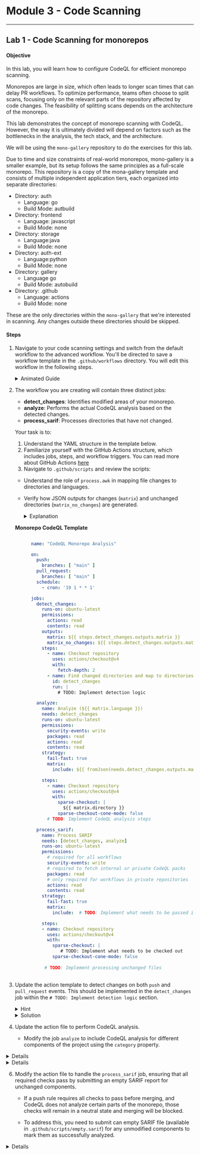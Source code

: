 # Module 3 - Code Scanning

---

## Lab 1 - Code Scanning for monorepos

#### Objective

In this lab, you will learn how to configure CodeQL for efficient monorepo scanning.

Monorepos are large in size, which often leads to longer scan times that can delay PR workflows. To optimize performance, teams often choose to split scans, focusing only on the relevant parts of the repository affected by code changes. The feasibility of splitting scans depends on the architecture of the monorepo.

This lab demonstrates the concept of monorepo scanning with CodeQL. However, the way it is ultimately divided will depend on factors such as the bottlenecks in the analysis, the tech stack, and the architecture.

We will be using the `mono-gallery` repository to do the exercises for this lab. 

Due to time and size constraints of real-world monorepos, mono-gallery is a smaller example, but its setup follows the same principles as a full-scale monorepo. This repository is a copy of the mona-gallery template and consists of multiple independent application tiers, each organized into separate directories:

- Directory: auth
    - Language: go
    - Build Mode: autbuild
- Directory: frontend
    - Language: javascript
    - Build Mode: none
- Directory: storage
    - Language:java
    - Build Mode: none
- Directory: auth-ext    
    - Language:python
    - Build Mode: none
- Directory: gallery
    - Language go
    - Build Mode: autobuild
- Directory: .github
    - Language: actions
    - Build Mode: none

These are the only directories within the `mono-gallery` that we're interested in scanning. Any changes outside these directories should be skipped. 

#### Steps

1. Navigate to your code scanning settings and switch from the default workflow to the advanced workflow. You'll be directed to save a workflow template in the `.github/workflows` directory. You will edit this workflow in the following steps.

    <details>
      <summary> Animated Guide</summary>
    
      ![alt text](images/default-to-advanced.gif)
    
    </details>


2. The workflow you are creating will contain three distinct jobs:
     - **detect_changes**: Identifies modified areas of your monorepo.
     - **analyze**: Performs the actual CodeQL analysis based on the detected changes.
     - **process_sarif**: Processes directories that have not changed. 
     
     Your task is to:
     1. Understand the YAML structure in the template below.
     2. Familiarize yourself with the GitHub Actions structure, which includes jobs, steps, and workflow triggers. You can read more about GitHub Actions [here](https://docs.github.com/en/actions)
      3. Navigate to `.github/scripts` and review the scripts:
      - Understand the role of `process.awk` in mapping file changes to directories and languages.
      - Verify how JSON outputs for changes (`matrix`) and unchanged directories (`matrix_no_changes`) are generated.

           <details>
             <summary>Explanation</summary>
               
                     This awk script processes a configuration file (1cfg_for_dir.txt`) that identifies the programming language and build mode for each directory. It then checks which directories have changes and which do not, and outputs this information in JSON format.
                     
                     Here is a step-by-step explanation of the script:
                     
                     **BEGIN Block**:
                     Reads the `cfg_for_dir.txt` file line by line.
                     Each line is split into fields based on the semicolon delimiter.
                     Populates the `cfg_for_dir` associative array with the directory path as the key, and another associative array as the value, which contains the language and build mode for that directory.
                     
                     **Main Block**:
                     For each record processed, it checks if the directory (the first field) is in `cfg_for_dir`.
                     If the directory is not yet in the dirs array, it adds an entry to the dirs array with JSON-formatted information about the directory, language, and build mode.
                     Also, it iterates through all keys in `cfg_for_dir` and checks if they are not in dirs. If they are not, it adds them to the no_changes array with similar JSON-formatted information.
                
                     **END Block**:
                     Outputs the contents of `dirs` and `no_changes` arrays in JSON format.
                     The `changes` array contains directories where files have changed, while the `no_changes` array contains directories where no files have changed.
                     The final output is a JSON object that lists directories with changes and directories without changes, each with their corresponding language and build mode. This can be used for further processing, such as code analysis or build orchestration.

        </details>

   **Monorepo CodeQL Template**
    ```yaml

          name: "CodeQL Monorepo Analysis"
    
          on:
            push:
              branches: [ "main" ]
            pull_request:
              branches: [ "main" ]
            schedule:
              - cron: '19 1 * * 1'
    
          jobs:
            detect_changes:
              runs-on: ubuntu-latest
              permissions:
                actions: read
                contents: read
              outputs:
                matrix: ${{ steps.detect_changes.outputs.matrix }}
                matrix_no_changes: ${{ steps.detect_changes.outputs.matrix_no_changes }}
              steps:
                - name: Checkout repository
                  uses: actions/checkout@v4
                  with:
                    fetch-depth: 2        
                - name: Find changed directories and map to directories and languages
                  id: detect_changes
                  run: |
                    # TODO: Implement detection logic
    
            analyze:
              name: Analyze (${{ matrix.language }})
              needs: detect_changes
              runs-on: ubuntu-latest
              permissions:
                security-events: write
                packages: read
                actions: read
                contents: read
              strategy:
                fail-fast: true
                matrix:
                  include: ${{ fromJson(needs.detect_changes.outputs.matrix) }}
    
              steps:
                - name: Checkout repository
                  uses: actions/checkout@v4
                  with:
                    sparse-checkout: |
                      ${{ matrix.directory }}
                    sparse-checkout-cone-mode: false
                # TODO: Implement CodeQL analysis steps
    
            process_sarif:
              name: Process SARIF
              needs: [detect_changes, analyze]
              runs-on: ubuntu-latest
              permissions:
                # required for all workflows
                security-events: write
                # required to fetch internal or private CodeQL packs
                packages: read
                # only required for workflows in private repositories
                actions: read
                contents: read
              strategy:
                fail-fast: true
                matrix: 
                  include:  # TODO: Implement what needs to be passed into the matrix
    
              steps:
              - name: Checkout repository
                uses: actions/checkout@v4
                with:
                  sparse-checkout: |
                     # TODO: Implement what needs to be checked out
                  sparse-checkout-cone-mode: false
              
               # TODO: Implement processing unchanged files 
                    

    ```    


3. Update the action template to detect changes on both `push` and `pull_request` events. This should be implemented in the `detect_changes` job within the `# TODO: Implement detection logic` section.

   <details>
     <summary>Hint</summary>

          - To detect changes on a pull request, use:
               `git diff --name-only ${{ github.event.pull_request.base.sha }} ${{ github.event.pull_request.head.sha }}` 
          -  To detect changes on a `push` use:
                `git diff --name-only HEAD^ HEAD`
          - Ensure the workflow fetches enough history by setting `fetch-depth: 2` on checkout.

   </details>

   <details>
     <summary>Solution</summary>

    ```yaml

      name: "CodeQL Monorepo Analysis"

      on:
        push:
          branches: [ "main" ]
        pull_request:
          branches: [ "main" ]
        schedule:
          - cron: '19 1 * * 1'

      jobs:
        detect_changes:
          runs-on: ubuntu-latest
          permissions:
            actions: read
            contents: read
          outputs:
            matrix: ${{ steps.detect_changes.outputs.matrix }}
            matrix_no_changes: ${{ steps.detect_changes.outputs.matrix_no_changes }}
          steps:
            - name: Checkout repository
              uses: actions/checkout@v4
              with:
                fetch-depth: 2        
            - name: Find changed directories and map to directories and languages
              id: detect_changes
              run: |
                cd .github/scripts
                if [[ ${{ github.event_name }} == 'pull_request' ]]; then
                DIFF=$(git diff --name-only ${{ github.event.pull_request.base.sha }} ${{ github.event.pull_request.head.sha }} | awk -f process.awk ) 
                CHANGES=$(echo "$DIFF" | jq -c '.changes')
                NO_CHANGES=$(echo "$DIFF" | jq -c '.no_changes')
              
                else
                  # For push events, compare with the previous commit
                  DIFF=$(git diff --name-only HEAD^ HEAD | awk -f process.awk)
                  CHANGES=$(echo "$DIFF" | jq -c '.changes')
                  NO_CHANGES=$(echo "$DIFF" | jq -c '.no_changes')
                fi

                # Store in output and also in a variable for debugging
                echo "matrix=$CHANGES" >> $GITHUB_OUTPUT
                echo "matrix_no_changes=$NO_CHANGES" >> $GITHUB_OUTPUT
          
                # Print the changes for debugging
                echo "Changes found: $CHANGES" 
                echo "No changes found: $NO_CHANGES"    

        ....
    ```   
     
   </details>

  5.  Update the action file to perform CodeQL analysis. 
       - Modify the job `analyze` to include CodeQL analysis for different components of the project using the `category` property.

   <details>

      <summary>Hint</summary>

          - Initialize CodeQL using:

          ```yaml
                  - name: Initialize CodeQL
                    uses: github/codeql-action/init@v3
          ```

          - Perform CodeQL analysis using:

          ```yaml
              - name: Perform CodeQL Analysis
              uses: github/codeql-action/analyze@v3
          ```

        - Use the `category` property to analyze different components separately, such as:

        `"/language:${{matrix.language}}/app:${{matrix.directory}}"`

   </details>    


  <details>

     <summary>Solution</summary>
          ```yaml

            analyze:
              name: Analyze (${{ matrix.language }})
              needs: detect_changes
              runs-on: 'ubuntu-latest' 
              permissions:
                # required for all workflows
                security-events: write
                # required to fetch internal or private CodeQL packs
                packages: read
                # only required for workflows in private repositories
                actions: read
                contents: read
              strategy:
                fail-fast: true
                matrix: 
                  include: ${{ fromJson(needs.detect_changes.outputs.matrix) }}

              steps:
                  - name: Checkout repository
                    uses: actions/checkout@v4
                    with:
                      sparse-checkout: |
                        ${{ matrix.directory }}
                        .github/scripts/empty.sarif
                      sparse-checkout-cone-mode: false       
                  - name: Initialize CodeQL
                    uses: github/codeql-action/init@v3
                    with:
                        languages: ${{ matrix.language }}
                        build-mode: ${{ matrix.build_mode }}
                  - name: Perform CodeQL Analysis
                    uses: github/codeql-action/analyze@v3
                    with:
                    category: "/language:${{matrix.language}}/app:${{matrix.directory}}"

          ```

  </details>

   6. Modify the action file to handle the `process_sarif` job, ensuring that all required checks pass by submitting an empty SARIF report for unchanged components.

      - If a push rule requires all checks to pass before merging, and CodeQL does not analyze certain parts of the monorepo, those checks will remain in a neutral state and merging will be blocked.
      
      - To address this, you need to submit can empty SARIF file (available in `.github/scripts/empty.sarif`) for any unmodified components to mark them as successfully analyzed.



   <details>
   
     <summary>Solution</summary>
     
          ```yaml
              process_sarif:
                name: Process SARIF
                needs: [detect_changes, analyze]
                runs-on: ubuntu-latest
                permissions:
                  # required for all workflows
                  security-events: write
                  # required to fetch internal or private CodeQL packs
                  packages: read
                  # only required for workflows in private repositories
                  actions: read
                  contents: read
                strategy:
                  fail-fast: true
                  matrix: 
                    include: ${{ fromJson(needs.detect_changes.outputs.matrix_no_changes) }}

                steps:
                - name: Checkout repository
                  uses: actions/checkout@v4
                  with:
                    sparse-checkout: |
                      .github/scripts/empty.sarif
                    sparse-checkout-cone-mode: false
                
                - name: Process SARIF
                  uses: github/codeql-action/upload-sarif@v3
                  with:
                      sarif_file: .github/scripts/empty.sarif
                      category: "/language:${{matrix.language}}/app:${{matrix.directory}}"
                      
          ```

    </details>


#### Final Solution 


   <details>


      <summary>Solution</summary>

        ```yaml

          # For most projects, this workflow file will not need changing; you simply need
          # to commit it to your repository.
          #
          # You may wish to alter this file to override the set of languages analyzed,
          # or to provide custom queries or build logic.
          #
          # ******** NOTE ********
          # We have attempted to detect the languages in your repository. Please check
          # the `language` matrix defined below to confirm you have the correct set of
          # supported CodeQL languages.
          #
          name: "CodeQL Monorepo Analysis"

          on:
            push:
              branches: [ "main" ]
            pull_request:
              branches: [ "main" ]
            schedule:
              - cron: '19 1 * * 1'

          jobs:
            detect_changes:
              runs-on: ubuntu-latest
              permissions:
                # only required for workflows in private repositories
                actions: read
                contents: read
              outputs:
                matrix: ${{ steps.detect_changes.outputs.matrix }}
                matrix_no_changes: ${{ steps.detect_changes.outputs.matrix_no_changes }}
              steps:
                - name: Checkout repository
                  uses: actions/checkout@v4
                  with:
                    fetch-depth: 2        
                - name: Find changed directories and map to directories and languages
                  id: detect_changes
                  run: |
                    cd .github/scripts
                    if [[ ${{ github.event_name }} == 'pull_request' ]]; then
                    DIFF=$(git diff --name-only ${{ github.event.pull_request.base.sha }} ${{ github.event.pull_request.head.sha }} | awk -f process.awk ) 
                    CHANGES=$(echo "$DIFF" | jq -c '.changes')
                    NO_CHANGES=$(echo "$DIFF" | jq -c '.no_changes')
                  
                    else
                      # For push events, compare with the previous commit
                      DIFF=$(git diff --name-only HEAD^ HEAD | awk -f process.awk)
                      CHANGES=$(echo "$DIFF" | jq -c '.changes')
                      NO_CHANGES=$(echo "$DIFF" | jq -c '.no_changes')
                    fi

                    # Store in output and also in a variable for debugging
                    echo "matrix=$CHANGES" >> $GITHUB_OUTPUT
                    echo "matrix_no_changes=$NO_CHANGES" >> $GITHUB_OUTPUT
              
                    # Print the changes for debugging
                    echo "Changes found: $CHANGES" 
                    echo "No changes found: $NO_CHANGES"

            analyze:
              name: Analyze (${{ matrix.language }})
              needs: detect_changes
              runs-on: 'ubuntu-latest' 
              permissions:
                # required for all workflows
                security-events: write
                # required to fetch internal or private CodeQL packs
                packages: read
                # only required for workflows in private repositories
                actions: read
                contents: read
              strategy:
                fail-fast: true
                matrix: 
                  include: ${{ fromJson(needs.detect_changes.outputs.matrix) }}

              steps:
                  - name: Checkout repository
                    uses: actions/checkout@v4
                    with:
                      sparse-checkout: |
                        ${{ matrix.directory }}
                        .github/scripts/empty.sarif
                      sparse-checkout-cone-mode: false       
                  - name: Initialize CodeQL
                    uses: github/codeql-action/init@v3
                    with:
                        languages: ${{ matrix.language }}
                        build-mode: ${{ matrix.build_mode }}
                  - name: Perform CodeQL Analysis
                    uses: github/codeql-action/analyze@v3
                    with:
                    category: "/language:${{matrix.language}}/app:${{matrix.directory}}"

            process_sarif:
                name: Process SARIF
                needs: [detect_changes, analyze]
                runs-on: ubuntu-latest
                permissions:
                  # required for all workflows
                  security-events: write
                  # required to fetch internal or private CodeQL packs
                  packages: read
                  # only required for workflows in private repositories
                  actions: read
                  contents: read
                strategy:
                  fail-fast: true
                  matrix: 
                    include: ${{ fromJson(needs.detect_changes.outputs.matrix_no_changes) }}

                steps:
                - name: Checkout repository
                  uses: actions/checkout@v4
                  with:
                    sparse-checkout: |
                      .github/scripts/empty.sarif
                    sparse-checkout-cone-mode: false
                
                - name: Process SARIF
                  uses: github/codeql-action/upload-sarif@v3
                  with:
                      sarif_file: .github/scripts/empty.sarif
                      category: "/language:${{matrix.language}}/app:${{matrix.directory}}"
        ```
  </details>

#### Discussion Points

- Why is efficient scanning critical in large monorepos? How do lengthy scan times impact developer productivity and pull request workflows?

- What factors determine whether splitting monorepo scans is feasible? How can a monorepo's architecture influence the ease or complexity of implementing split scans?

- Why is it necessary to handle categories that have not changed by submitting empty SARIF reports?

